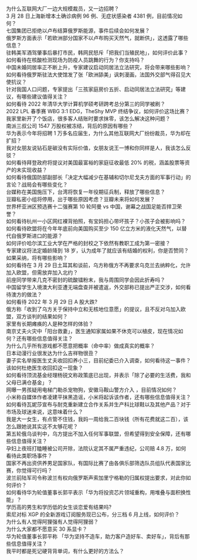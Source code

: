 为什么互联网大厂一边大规模裁员，又一边招聘？  
3 月 28 日上海新增本土确诊病例 96 例、无症状感染者 4381 例，目前情况如何？  
七国集团已拒绝以卢布结算俄罗斯能源，事件后续会如何发展？  
俄罗斯方面表示「若欧洲部分国家不以卢布购买天然气，就断供」，这透露了哪些信息？  
驻韩美军酒驾肇事后暴打市民，韩网民怒斥「把我们当殖民地」，如何评价此事？  
如何看待在核酸检测现场为防疫人员跳舞的行为？你支持吗？  
中国未婚同居率正不断上升，专家建议启动同居法立法研究，将会带来哪些影响？  
如何看待俄罗斯驻法大使馆发了张「欧洲舔美」讽刺漫画，法国外交部气得召见大使抗议？  
针对我国人口问题，专家提出「三孩家庭房价五折、启动同居法立法研究」等建议，有哪些建议值得关注？  
如何看待 2022 年清华大学计算机学硕考研跨考总分第三的同学被刷？  
2022 LPL 春季赛 WBG 3:1 EDG，TheShy MVP 终结争议，如何评价这场比赛？  
我家里新开了个饭店，很多客人结账时要求抹零，该怎么解决这种问题？  
南派三叔公司 1547 万股权被冻结，背后的原因有哪些？  
华为表示今年将招聘 1 万多名应届生，为什么其他互联网大厂纷纷裁员，华为却在扩招？  
我对女朋友说钻石是碳没有实际价值，女朋友说王一博和你同样是人，我该怎么反驳？  
如何看待拜登政府将提议对美国最富裕的家庭征收最低 20% 的税，涵盖股票等资产的未实现收益？  
如何看待俄国防部副部长「决定大幅减少在基辅和切尔尼戈夫方面的军事行动」的言论？战局会有哪些变化？  
台媒称在美国施压下，台湾将恢复一年役期征兵制，释放了哪些信息？  
豆瓣私密小组将停用，出于哪些原因考虑？豆瓣未来将如何发展？  
世界杯亚洲区预选赛十二强赛第 10 轮阿曼 vs 中国，谢幕之战国足能否捍卫荣誉？  
如何看待杭州一小区网红裸背拍照，有宝妈担心带坏孩子？小孩子会被影响吗？  
如何看待欧盟将在今年年底前向美国购买至少 150 亿立方米的液化天然气，以替代自俄罗斯进口的能源？  
如何评价哈尔滨工业大学在严格的封校之下依然有教职工成为第一密接？  
专家建议将法定婚龄降到 18 岁，认为成年了就应该有结婚的权利，你是否赞同？如果采纳，将有哪些影响？  
如何看待在 3 月 29 日土耳其和谈前，乌方称俄方不再要求乌克兰去纳粹化，允许加入欧盟，但需放弃加入北约？  
前座同学带来几克不密封的硫酸镭粉末，我与周围同学会因此折寿吗？  
中国留学生入境澳大利亚遭无端盘查并被遣返，外交部称已提出严正交涉，如何看待澳方的做法？  
如何看待 2022 年 3 月 29 日 A 股大跌?  
俄方称「收到了乌方关于保持中立和无核地位意愿」的提议，且不反对乌加入欧盟，双方谈判的结果如何？  
家里有长期瘫痪的人是种怎样的体验？  
南京丈夫火灾中「阳台救妻」，医生通知家属如果不休克可以植皮，现在情况如何？还有哪些信息值得关注？  
为什么几乎所有游戏都不愿意把概率（命中率）做成真实的概率？  
日本动漫行业很发达为什么吉祥物很丑？  
妻子实名举报医生丈夫收回扣养小三，目前纪委已介入调查，如何看待这一事件？该如何杜绝医生收回扣这一现象？  
如何看待顶流基金经理杨锐文称政策底已出现，并表示「除了必要的生活费，我和父母已满仓基金」？  
网曝一男孩疑用电梯门勒杀宠物狗，安徽马鞍山警方介入 ，目前情况如何？  
小米称自媒体作者凌建平抹黑造谣，小米将起诉该作者，还有哪些信息值得关注？  
如何看待瓦妮莎宣布与耐克重新建立合作关系并生产科比球鞋以及其他产品？对于市场及球迷来说，这意味着什么？  
我是大一女生，有点管不住钱，我妈一周给我二百块钱（所有花费就这二百），该怎么跟她说其实这不太够花呢？  
第五轮俄乌谈判中，乌方提出不加入任何军事联盟，但希望得到安全保障，还有哪些信息值得关注？  
孕妇上夜班打瞌睡被公司开除，法院认定其不属严重违纪，公司赔 4.8 万，如何看待此类职场事件？  
国家不再出资供养男足国家队，有国际比赛了由各俱乐部筛选队员组队代表国家比赛，你觉得可行吗？  
波兰前陆军司令称波兰有权向俄罗斯声索加里宁格勒的归属权提出要求，对此你如何评价？  
如何看待华为轮值董事长郭平表示「华为将投资芯片领域重构，用堆叠与面积换性能」？  
学历高的男生和学历低的女生谈恋爱有结果吗?  
索尼对标 XGP 的全新游戏订阅服务现已公布，分三档 6 月上线，如何评价？  
为什么有人觉得阿狸强有人觉得阿狸弱？  
为什么大家都不愿意买 30 系显卡？  
华为轮值董事长郭平称 「华为坚持不造车，助力客户造好车、卖好车」，背后有那些信息值得关注？  
我平时都是死记硬背背单词，有什么更好的方法么？  
